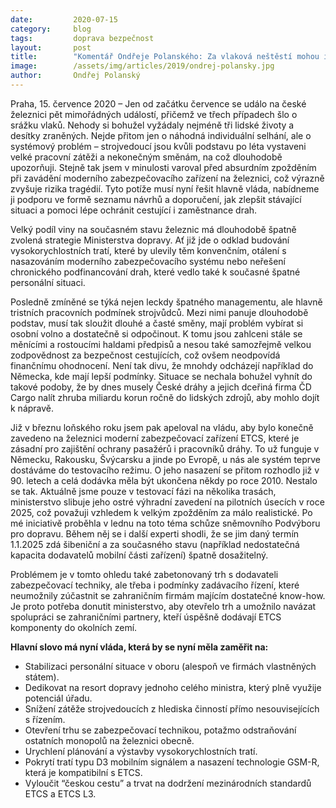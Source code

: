 ```yaml
---
date:         2020-07-15
category:     blog
tags:         doprava bezpečnost
layout:       post
title:        "Komentář Ondřeje Polanského: Za vlaková neštěstí mohou i špatné pracovní podmínky strojvedoucích a chybějící moderní zabezpečení železnic. Piráti nabízejí vládě řešení"
image:        /assets/img/articles/2019/ondrej-polansky.jpg
author:       Ondřej Polanský
---   
```






Praha, 15. července 2020 – Jen od začátku července se událo na české železnici pět mimořádných událostí, přičemž ve třech případech šlo o srážku vlaků. Nehody si bohužel vyžádaly nejméně tři lidské životy a desítky zraněných. Nejde přitom jen o náhodná individuální selhání, ale o systémový problém – strojvedoucí jsou kvůli podstavu po léta vystaveni velké pracovní zátěži a nekonečným směnám, na což dlouhodobě upozorňuji. Stejně tak jsem v minulosti varoval před absurdním zpožděním při zavádění moderního zabezpečovacího zařízení na železnici, což výrazně zvyšuje rizika tragédií. Tyto potíže musí nyní řešit hlavně vláda, nabídneme ji podporu ve formě seznamu návrhů a doporučení, jak zlepšit stávající situaci a pomoci lépe ochránit cestující i zaměstnance drah. 

Velký podíl viny na současném stavu železnic má dlouhodobě špatně zvolená strategie Ministerstva dopravy. Ať již jde o odklad budování vysokorychlostních tratí, které by ulevily těm konvenčním, otálení s nasazováním moderního zabezpečovacího systému nebo neřešení chronického podfinancování drah, které vedlo také k současné špatné personální situaci.

Posledně zmíněné se týká nejen leckdy špatného managementu, ale hlavně tristních pracovních podmínek strojvůdců. Mezi nimi panuje dlouhodobě podstav, musí tak sloužit dlouhé a časté směny, mají problém vybírat si osobní volno a dostatečně si odpočinout. K tomu jsou zahlceni stále se měnícími a rostoucími haldami předpisů a nesou také samozřejmě velkou zodpovědnost za bezpečnost cestujících, což ovšem neodpovídá finančnímu ohodnocení. Není tak divu, že mnohdy odcházejí například do Německa, kde mají lepší podmínky. Situace se nechala bohužel vyhnít do takové podoby, že by dnes musely České dráhy a jejich dceřiná firma ČD Cargo nalít zhruba miliardu korun ročně do lidských zdrojů, aby mohlo dojít k nápravě. 

Již v březnu loňského roku jsem pak apeloval na vládu, aby bylo konečně zavedeno na železnici moderní zabezpečovací zařízení ETCS, které je zásadní pro zajištění ochrany pasažérů i pracovníků dráhy. To už funguje v Německu, Rakousku, Švýcarsku a jinde po Evropě, u nás ale systém teprve dostáváme do testovacího režimu. O jeho nasazení se přitom rozhodlo již v 90. letech a celá dodávka měla být ukončena někdy po roce 2010. Nestalo se tak. Aktuálně jsme pouze v testovací fázi na několika trasách, ministerstvo slibuje jeho ostré výhradní zavedení na pilotních úsecích v roce 2025, což považuji vzhledem k velkým zpožděním za málo realistické. Po mé iniciativě proběhla v lednu na toto téma schůze sněmovního Podvýboru pro dopravu. Během něj se i další experti shodli, že se jim daný termín 1.1.2025 zdá šibeniční a za současného stavu (například nedostatečná kapacita dodavatelů mobilní části zařízení) špatně dosažitelný. 

Problémem je v tomto ohledu také zabetonovaný trh s dodavateli zabezpečovací techniky, ale třeba i podmínky zadávacího řízení, které neumožnily zúčastnit se zahraničním firmám majícím dostatečné know-how. Je proto potřeba donutit ministerstvo, aby otevřelo trh a umožnilo navázat spolupráci se zahraničními partnery, kteří úspěšně dodávají ETCS komponenty do okolních zemí.


**Hlavní slovo má nyní vláda, která by se nyní měla zaměřit na:**

* Stabilizaci personální situace v oboru (alespoň ve firmách vlastněných státem).
* Dedikovat na resort dopravy jednoho celého ministra, který plně využije potenciál úřadu.
* Snížení zátěže strojvedoucích z hlediska činností přímo nesouvisejících s řízením.
* Otevření trhu se zabezpečovací technikou, potažmo odstraňování ostatních monopolů na železnici obecně.
* Urychlení plánování a výstavby vysokorychlostních tratí.
* Pokrytí tratí typu D3 mobilním signálem a nasazení technologie GSM-R, která je kompatibilní s ETCS.
* Vyloučit “českou cestu” a trvat na dodržení mezinárodních standardů ETCS a ETCS L3.
